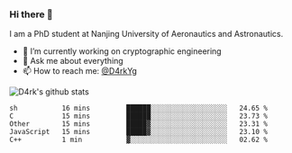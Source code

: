 ### Hi there 👋

I am a PhD student at Nanjing University of Aeronautics and Astronautics.

- 🔭 I’m currently working on cryptographic engineering
- 💬 Ask me about everything
- 📫 How to reach me: [@D4rkYg](https://twitter.com/D4rkYg)

![D4rk's github stats](https://github-readme-stats.vercel.app/api?username=dd4rk&show_icons=true&title_color=fff&icon_color=79ff97&text_color=9f9f9f&bg_color=151515)

<!--START_SECTION:waka-->
```text
sh           16 mins         ██████░░░░░░░░░░░░░░░░░░░   24.65 % 
C            15 mins         ██████░░░░░░░░░░░░░░░░░░░   23.73 % 
Other        15 mins         █████▓░░░░░░░░░░░░░░░░░░░   23.31 % 
JavaScript   15 mins         █████▓░░░░░░░░░░░░░░░░░░░   23.10 % 
C++          1 min           ▓░░░░░░░░░░░░░░░░░░░░░░░░   02.62 % 
```
<!--END_SECTION:waka-->
